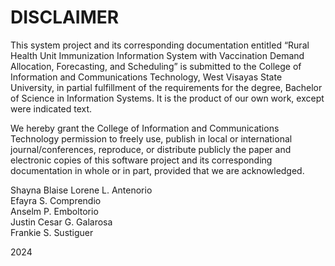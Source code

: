 # DISCLAIMER

  This system project and its corresponding documentation entitled “Rural Health Unit Immunization Information System with Vaccination Demand Allocation, Forecasting, and Scheduling” is submitted to the College of Information and Communications Technology, West Visayas State University, in partial fulfillment of the requirements for the degree, Bachelor of Science in Information Systems. It is the product of our own work, except were indicated text.

  We hereby grant the College of Information and Communications Technology permission to freely use, publish in local or international journal/conferences, reproduce, or distribute publicly the paper and electronic copies of this software project and its corresponding documentation in whole or in part, provided that we are acknowledged.

Shayna Blaise Lorene L. Antenorio <br>
Efayra S. Comprendio <br>
Anselm P. Emboltorio <br>
Justin Cesar G. Galarosa <br>
Frankie S. Sustiguer <br>

2024
